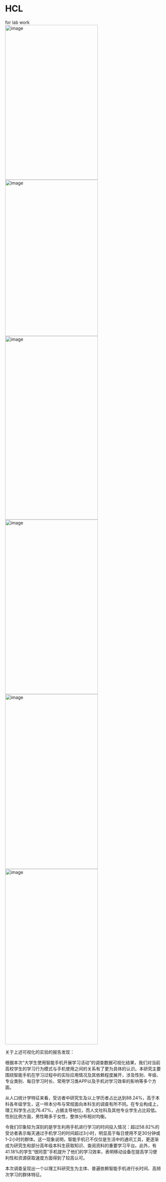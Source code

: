 # HCL
for lab work<br>
<img width="300" height="500" alt="image" src="https://github.com/user-attachments/assets/549dbaa5-0057-409d-960c-7cb0865a7ceb" />
<img width="300" height="505" alt="image" src="https://github.com/user-attachments/assets/ce6c5a9b-416c-4993-a30d-00f2fd1cc063" />
<br>
<img width="300" height="593" alt="image" src="https://github.com/user-attachments/assets/78779913-dadb-4294-8bb1-e7ffbb87779d" />
<img width="300" height="564" alt="image" src="https://github.com/user-attachments/assets/5de99755-85c2-429d-ac89-dd2187b34ac6" />
<br>
<img width="300" height="565" alt="image" src="https://github.com/user-attachments/assets/7556c485-1a4c-424c-b0b0-5a0864b7d8e2" />
<img width="300" height="567" alt="image" src="https://github.com/user-attachments/assets/5386a348-4534-4a19-9dd8-0a764adcad2e" />
<br>
<p>关于上述可视化的实验的报告发现：</p>
<p>根据本次“大学生使用智能手机开展学习活动”的调查数据可视化结果，我们对当前高校学生的学习行为模式与手机使用之间的关系有了更为具体的认识。本研究主要围绕智能手机在学习过程中的实际应用情况及其依赖程度展开，涉及性别、年级、专业类别、每日学习时长、常用学习类APP以及手机对学习效率的影响等多个方面。</p>
<p>从人口统计学特征来看，受访者中研究生及以上学历者占比达到88.24%，高于本科各年级学生，这一样本分布与常规面向本科生的调查有所不同。在专业构成上，理工科学生占比76.47%，占据主导地位，而人文社科及其他专业学生占比较低。性别比例方面，男性略多于女性，整体分布相对均衡。</p>
<p>令我们印象较为深刻的是学生利用手机进行学习的时间投入情况：超过58.82%的受访者表示每天通过手机学习的时间超过3小时，明显高于每日使用不足30分钟或1–2小时的群体。这一现象说明，智能手机已不仅仅是生活中的通讯工具，更逐渐成为研究生和部分高年级本科生获取知识、查阅资料的重要学习平台。此外，有41.18%的学生“很同意”手机提升了他们的学习效率，表明移动设备在提高学习便利性和资源获取速度方面得到了较高认可。</p>
<p>本次调查呈现出一个以理工科研究生为主体、普遍依赖智能手机进行长时间、高频次学习的群体特征。</p>










